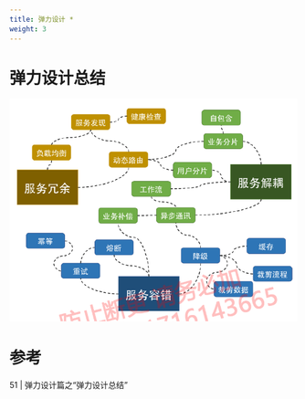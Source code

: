 ```yaml
---
title: 弹力设计 * 
weight: 3
---
```




# 弹力设计总结
![弹力设计总结](./images/resilience.png)


# 参考
51 | 弹力设计篇之“弹力设计总结”